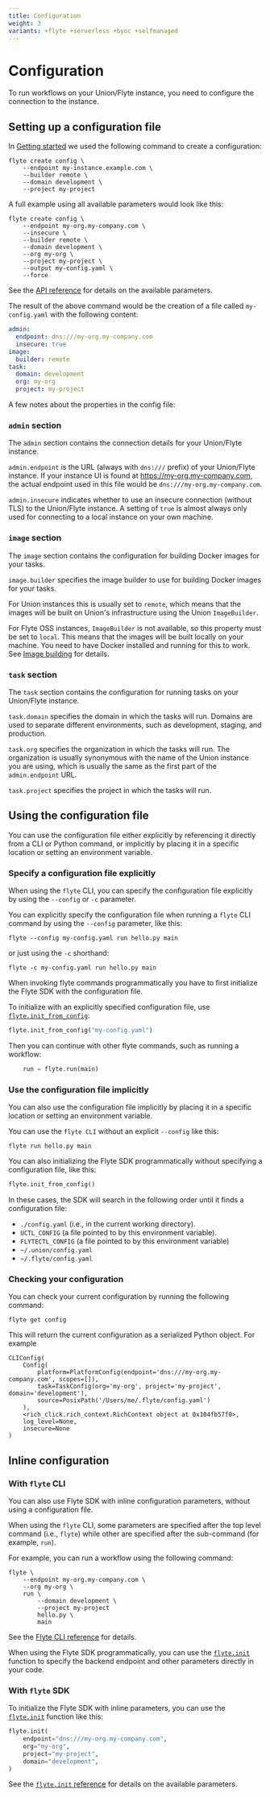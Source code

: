 ```yaml
---
title: Configuration
weight: 3
variants: +flyte +serverless +byoc +selfmanaged
---
```


# Configuration

To run workflows on your Union/Flyte instance, you need to configure the connection to the instance.

## Setting up a configuration file

In [Getting started](./getting-started) we used the following command to create a configuration:

```shell
flyte create config \
    --endpoint my-instance.example.com \
    --builder remote \
    --domain development \
    --project my-project
```

A full example using all available parameters would look like this:

```shell
flyte create config \
    --endpoint my-org.my-company.com \
    --insecure \
    --builder remote \
    --domain development \
    --org my-org \
    --project my-project \
    --output my-config.yaml \
    --force
```

See the [API reference](../api-reference/flyte-cli#flyte-create-config) for details on the available parameters.

The result of the above command would be the creation of a file called `my-config.yaml` with the following content:

```yaml
admin:
  endpoint: dns:///my-org.my-company.com
  insecure: true
image:
  builder: remote
task:
  domain: development
  org: my-org
  project: my-project
```

A few notes about the properties in the config file:

### `admin` section

The `admin` section contains the connection details for your Union/Flyte instance.

`admin.endpoint` is the URL (always with `dns:///` prefix) of your Union/Flyte instance.
If your instance UI is found at https://my-org.my-company.com, the actual endpoint used in this file would be `dns:///my-org.my-company.com`.

`admin.insecure` indicates whether to use an insecure connection (without TLS) to the Union/Flyte instance.
A setting of `true` is almost always only used for connecting to a local instance on your own machine.

### `image` section

The `image` section contains the configuration for building Docker images for your tasks.

`image.builder` specifies the image builder to use for building Docker images for your tasks.

For Union instances this is usually set to `remote`, which means that the images will be built on Union's infrastructure using the Union `ImageBuilder`.

For Flyte OSS instances, `ImageBuilder` is not available, so this property must be set to `local`.
This means that the images will be built locally on your machine.
You need to have Docker installed and running for this to work.
See [Image building](./container-images#image-building) for details.

### `task` section

The `task` section contains the configuration for running tasks on your Union/Flyte instance.

`task.domain` specifies the domain in which the tasks will run.
Domains are used to separate different environments, such as development, staging, and production.

`task.org` specifies the organization in which the tasks will run. The organization is usually synonymous with the name of the Union instance you are using, which is usually the same as the first part of the `admin.endpoint` URL.

`task.project` specifies the project in which the tasks will run.

## Using the configuration file

You can use the configuration file either explicitly by referencing it directly from a CLI or Python command, or implicitly by placing it in a specific location or setting an environment variable.

### Specify a configuration file explicitly

When using the `flyte` CLI, you can specify the configuration file explicitly by using the `--config` or `-c` parameter.

You can explicitly specify the configuration file when running a `flyte` CLI command by using the `--config` parameter, like this:

```shell
flyte --config my-config.yaml run hello.py main
```

or just using the `-c` shorthand:

```shell
flyte -c my-config.yaml run hello.py main
```

When invoking flyte commands programmatically you have to first initialize the Flyte SDK with the configuration file.

To initialize with an explicitly specified configuration file, use [`flyte.init_from_config`](../api-reference/flyte-sdk/packages/flyte#init_from_config):

```python
flyte.init_from_config("my-config.yaml")
```

Then you can continue with other flyte commands, such as running a workflow:

```python
    run = flyte.run(main)
```

### Use the configuration file implicitly

You can also use the configuration file implicitly by placing it in a specific location or setting an environment variable.

You can use the `flyte CLI` without an explicit `--config` like this:

```shell
flyte run hello.py main
```

You can also initializing the Flyte SDK programmatically without specifying a configuration file, like this:

```python
flyte.init_from_config()
```

In these cases, the SDK will search in the following order until it finds a configuration file:

* `./config.yaml` (i.e., in the current working directory).
* `UCTL_CONFIG` (a file pointed to by this environment variable).
* `FLYTECTL_CONFIG` (a file pointed to by this environment variable)
* `~/.union/config.yaml`
* `~/.flyte/config.yaml`

### Checking your configuration

You can check your current configuration by running the following command:

```shell
flyte get config
```

This will return the current configuration as a serialized Python object. For example

```shell
CLIConfig(
    Config(
        platform=PlatformConfig(endpoint='dns:///my-org.my-company.com', scopes=[]),
        task=TaskConfig(org='my-org', project='my-project', domain='development'),
        source=PosixPath('/Users/me/.flyte/config.yaml')
    ),
    <rich_click.rich_context.RichContext object at 0x104fb57f0>,
    log_level=None,
    insecure=None
)
```

## Inline configuration

### With `flyte` CLI

You can also use Flyte SDK with inline configuration parameters, without using a configuration file.

When using the `flyte` CLI, some parameters are specified after the top level command (i.e., `flyte`) while other are specified after the sub-command (for example, `run`).

For example, you can run a workflow using the following command:

```shell
flyte \
    --endpoint my-org.my-company.com \
    --org my-org \
    run \
        --domain development \
        --project my-project
        hello.py \
        main
```

See the [Flyte CLI reference](../api-reference/flyte-cli) for details.


When using the Flyte SDK programmatically, you can use the [`flyte.init`](../api-reference/flyte-sdk/packages/flyte#init) function to specify the backend endpoint and other parameters directly in your code.

### With `flyte` SDK

To initialize the Flyte SDK with inline parameters, you can use the [`flyte.init`](../api-reference/flyte-sdk/packages/flyte#init) function like this:

```python
flyte.init(
    endpoint="dns:///my-org.my-company.com",
    org="my-org",
    project="my-project",
    domain="development",
)
```

See the [`flyte.init` reference](../api-reference/flyte-sdk/packages/flyte#init) for details on the available parameters.
